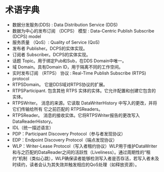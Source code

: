 # 术语字典

- 数据分发服务(DDS) : Data Distribution Service (DDS) 
- 数据为中心的发布订阅 （DCPS） 模型 : Data-Centric Publish Subscribe (DCPS) model
- 服务质量 （QoS）: Quality of Service (QoS)
- 发布者 Publisher。DCPS的实体实现。
- 订阅者 Subscriber。DCPS的实体实现。
- 话题 Topic。用于绑定Pub和Sub，在DDS Domain中唯一。
- 域 Domain。具有Domain ID，用于隔离不同的工作空间。
- 实时发布订阅 （RTPS） 协议 : Real-Time Publish Subscribe (RTPS) protocol
- RTPSDomain。 它是DDS域对RTPS协议的扩展。
- RTPSParticipant. 包含其他 RTPS 实体的实体。它允许配置和创建它包含的实体。
- RTPSWriter。 消息的来源。它读取 DataWriterHistory 中写入的更改，并将它们传输给所有 它之前匹配的 RTPSReaders。
- RTPSReader。 消息的接收实体。它将RTPSWriter报告的更改写入DataReaderHistory。 
- IDL（统一描述语言）
- PDP：Participant Discovery Protocol（参与者发现协议）
- EDP：Endpoint Discovery Protocol（端点发现协议）
- WLP：Writer-Lease Protocol（写入者租约协议）WLP用于维护DataWriter和与之匹配的DataReader之间的活跃性（Liveliness）。通过周期性的“租约”机制（类似心跳），WLP确保读者能够检测写入者是否存活，若写入者未及时续约，读者会认为其失效并触发相应的QoS处理（如释放资源）。
